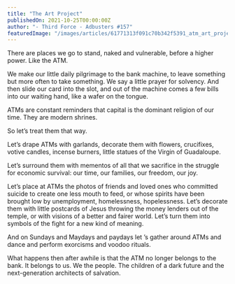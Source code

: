 ```yaml
---
title: "The Art Project"
publishedOn: 2021-10-25T00:00:00Z
author: "- Third Force - Adbusters #157"
featuredImage: "/images/articles/61771313f091c70b342f5391_atm_art_project_450x571_1.jpg"
---
```


There are places we go to stand, naked and vulnerable, before a higher power. Like the ATM.

We make our little daily pilgrimage to the bank machine, to leave something but more often to take something. We say a little prayer for solvency. And then slide our card into the slot, and out of the machine comes a few bills into our waiting hand, like a wafer on the tongue.

ATMs are constant reminders that capital is the dominant religion of our time. They are modern shrines.

So let’s treat them that way.

Let’s drape ATMs with garlands, decorate them with flowers, crucifixes, votive candles, incense burners, little statues of the Virgin of Guadaloupe.

Let’s surround them with mementos of all that we sacrifice in the struggle for economic survival: our time, our families, our freedom, our joy.

Let’s place at ATMs the photos of friends and loved ones who committed suicide to create one less mouth to feed, or whose spirits have been brought low by unemployment, homelessness, hopelessness. Let’s decorate them with little postcards of Jesus throwing the money lenders out of the temple, or with visions of a better and fairer world. Let’s turn them into symbols of the fight for a new kind of meaning.

And on Sundays and Maydays and paydays let ’s gather around ATMs and dance and perform exorcisms and voodoo rituals.

What happens then after awhile is that the ATM no longer belongs to the bank. It belongs to us. We the people. The children of a dark future and the next-generation architects of salvation.

‍